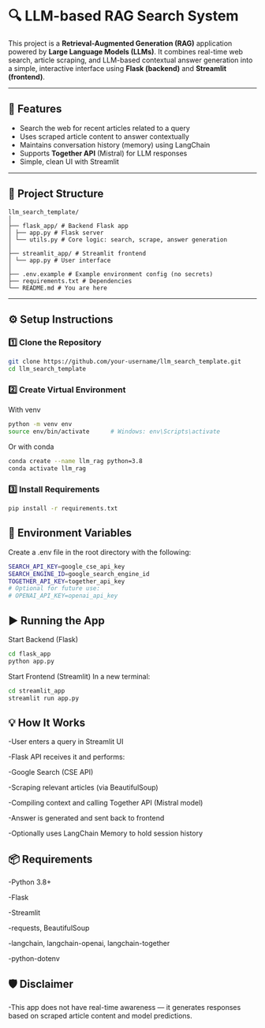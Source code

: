 # 🔍 LLM-based RAG Search System

This project is a **Retrieval-Augmented Generation (RAG)** application powered by **Large Language Models (LLMs)**. It combines real-time web search, article scraping, and LLM-based contextual answer generation into a simple, interactive interface using **Flask (backend)** and **Streamlit (frontend)**.

---

## 🚀 Features

- Search the web for recent articles related to a query
- Uses scraped article content to answer contextually
- Maintains conversation history (memory) using LangChain
- Supports **Together API** (Mistral) for LLM responses
- Simple, clean UI with Streamlit

---

## 📁 Project Structure
```text
llm_search_template/
│
├── flask_app/ # Backend Flask app
│ ├── app.py # Flask server
│ └── utils.py # Core logic: search, scrape, answer generation
│
├── streamlit_app/ # Streamlit frontend
│ └── app.py # User interface
│
├── .env.example # Example environment config (no secrets)
├── requirements.txt # Dependencies
└── README.md # You are here
```


---

## ⚙️ Setup Instructions

### 1️⃣ Clone the Repository

```bash
git clone https://github.com/your-username/llm_search_template.git
cd llm_search_template
```

### 2️⃣ Create Virtual Environment
With venv
``` bash
python -m venv env
source env/bin/activate      # Windows: env\Scripts\activate
```

Or with conda
``` bash
conda create --name llm_rag python=3.8
conda activate llm_rag
```

### 3️⃣ Install Requirements
``` bash
pip install -r requirements.txt
```

## 🔐 Environment Variables
Create a .env file in the root directory with the following:
``` bash
SEARCH_API_KEY=google_cse_api_key
SEARCH_ENGINE_ID=google_search_engine_id
TOGETHER_API_KEY=together_api_key
# Optional for future use:
# OPENAI_API_KEY=openai_api_key
```

## ▶️ Running the App
Start Backend (Flask)
``` bash
cd flask_app
python app.py
```

Start Frontend (Streamlit)
In a new terminal:
``` bash
cd streamlit_app
streamlit run app.py
```

## 💡 How It Works
-User enters a query in Streamlit UI

-Flask API receives it and performs:

-Google Search (CSE API)

-Scraping relevant articles (via BeautifulSoup)

-Compiling context and calling Together API (Mistral model)

-Answer is generated and sent back to frontend

-Optionally uses LangChain Memory to hold session history


## 📦 Requirements
-Python 3.8+

-Flask

-Streamlit

-requests, BeautifulSoup

-langchain, langchain-openai, langchain-together

-python-dotenv


## 🛡️ Disclaimer
-This app does not have real-time awareness — it generates responses based on scraped article content and model predictions.

